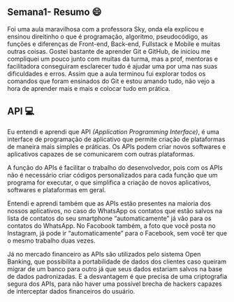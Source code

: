 ## Semana1- Resumo 😄

Foi uma aula maravilhosa com a professora Sky, onda ela explicou e ensinou direitinho o que é programação, algoritmo, pseudocódigo, as funções e diferenças de Front-end, Back-end, Fullstack e Mobile e muitas outras coisas. Gostei bastante de aprender Git e GitHub, de iniciou me compliquei um pouco junto com muitas da turma, mas a prof, mentoras e facilitadora conseguiram esclarecer tudo é ajudar uma por uma nas suas dificuldades e erros. Assim que a aula terminou fui explorar todos os comandos que foram ensinados do Git e estou amando tudo, não vejo a hora de aprender mais e mais e colocar tudo em prática.  

## API 💻

Eu entendi e aprendi que API *(Application Programming Interface)*, é uma interface de programação de aplicativo que permite criação de plataformas de maneira mais simples e práticas. Os APIs podem criar novos softwares e aplicativos capazes de se comunicarem com outras plataformas.   


A função do APIs é facilitar o trabalho do desenvolvedor, pois com os APIs não é necessário criar códigos personalizados para cada função que um programa for executar, o que simplifica a criação de novos aplicativos, softwares e plataformas em geral. 

Entendi e aprendi também que as APIs estão presentes na maioria dos nossos aplicativos, no caso do WhatsApp os contatos que estão salvos na lista de contatos do seu smartphone “automaticamente” já vão para os contatos do WhatsApp. No Facobook também, a foto que você posta no Instagram, já pode ir “automaticamente” para o Facebook, sem você ter que o mesmo trabalho duas vezes. 

Já no mercado financeiro as APIs são utilizados pelo sistema Open Banking, que possibilita a portabilidade de dados dos clientes caso queiram migrar de um banco para outro já que seus dados estariam salvos na base de dados padronizadas. E a desvantagem é que precisa de uma criptografia segura dos APIs, para não haver uma possível brecha de hackers capazes de interceptar dados financeiros do usuário. 
